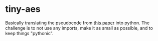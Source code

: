 # tiny-aes

Basically translating the pseudocode from [this paper](https://nvlpubs.nist.gov/nistpubs/fips/nist.fips.197.pdf) into python. The challenge is to not use any imports, make it as small as possible, and to keep things "pythonic".
